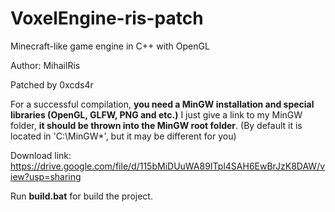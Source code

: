 # VoxelEngine-ris-patch
Minecraft-like game engine in C++ with OpenGL

Author: MihailRis

Patched by 0xcds4r

For a successful compilation, **you need a MinGW installation and special libraries (OpenGL, GLFW, PNG and etc.)**
I just give a link to my MinGW folder, **it should be thrown into the MinGW root folder**.
(By default it is located in 'C:\MinGW\*', but it may be different for you)

Download link: https://drive.google.com/file/d/115bMiDUuWA89ITpl4SAH6EwBrJzK8DAW/view?usp=sharing

Run **build.bat** for build the project.
